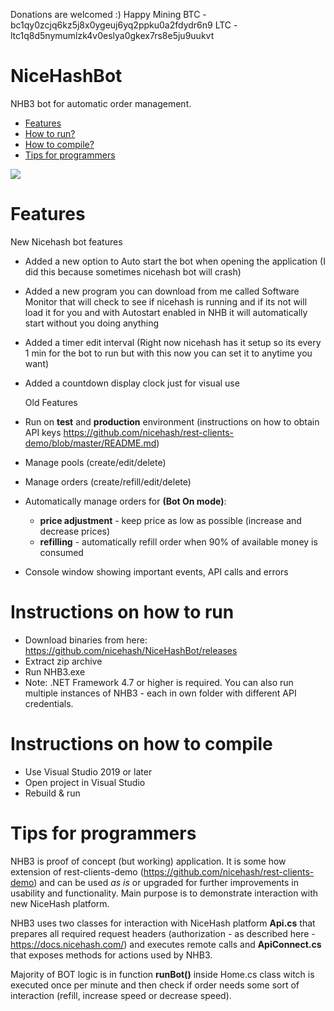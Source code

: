 Donations are welcomed :) Happy Mining
BTC - bc1qy0zcjq6kz5j8x0ygeuj6yq2ppku0a2fdydr6n9
LTC - ltc1q8d5nymumlzk4v0eslya0gkex7rs8e5ju9uukvt


# NiceHashBot
NHB3 bot for automatic order management.

- [Features](#features)
- [How to run?](#run)
- [How to compile?](#compile)
- [Tips for programmers](#tips)

![](https://raw.githubusercontent.com/nicehash/NiceHashBot/master/screenshots/00nhb3.png)

# <a name="features"></a> Features

New Nicehash bot features

- Added a new option to Auto start the bot when opening the application (I did this because sometimes nicehash bot will crash)
- Added a new program you can download from me called Software Monitor that will check to see if nicehash is running and if its not will load it for you and with Autostart enabled in NHB it will automatically start without you doing anything
- Added a timer edit interval (Right now nicehash has it setup so its every 1 min for the bot to run but with this now you can set it to anytime you want)
- Added a countdown display clock just for visual use


   Old Features
  
- Run on **test** and **production** environment (instructions on how to obtain API keys https://github.com/nicehash/rest-clients-demo/blob/master/README.md)
- Manage pools (create/edit/delete)
- Manage orders (create/refill/edit/delete)
- Automatically manage orders for **(Bot On mode)**:
    * **price adjustment** - keep price as low as possible (increase and decrease prices)
    * **refilling** - automatically refill order when 90% of available money is consumed
- Console window showing important events, API calls and errors

# <a name="run"></a> Instructions on how to run

- Download binaries from here: https://github.com/nicehash/NiceHashBot/releases
- Extract zip archive
- Run NHB3.exe
- Note: .NET Framework 4.7 or higher is required. You can also run multiple instances of NHB3 - each in own folder with different API credentials.

# <a name="compile"></a> Instructions on how to compile

- Use Visual Studio 2019 or later
- Open project in Visual Studio
- Rebuild & run

# <a name="tips"></a> Tips for programmers

NHB3 is proof of concept (but working) application. It is some how extension of rest-clients-demo (https://github.com/nicehash/rest-clients-demo) and can be used *as is* or upgraded for further improvements in usability and functionality. 
Main purpose is to demonstrate interaction with new NiceHash platform.

NHB3 uses two classes for interaction with NiceHash platform **Api.cs** that prepares all required request headers (authorization - as described here - https://docs.nicehash.com/) and executes remote calls and **ApiConnect.cs** that exposes methods for actions used by NHB3.

Majority of BOT logic is in function **runBot()** inside Home.cs class witch is executed once per minute and then check if order needs some sort of interaction (refill, increase speed or decrease speed).


